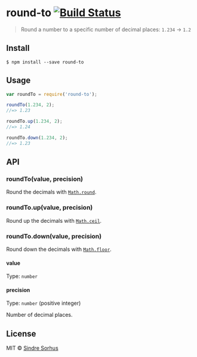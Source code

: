 # round-to [![Build Status](https://travis-ci.org/sindresorhus/round-to.svg?branch=master)](https://travis-ci.org/sindresorhus/round-to)

> Round a number to a specific number of decimal places: `1.234` → `1.2`


## Install

```
$ npm install --save round-to
```


## Usage

```js
var roundTo = require('round-to');

roundTo(1.234, 2);
//=> 1.23

roundTo.up(1.234, 2);
//=> 1.24

roundTo.down(1.234, 2);
//=> 1.23
```


## API

### roundTo(value, precision)

Round the decimals with [`Math.round`](https://developer.mozilla.org/en-US/docs/Web/JavaScript/Reference/Global_Objects/Math/round).

### roundTo.up(value, precision)

Round up the decimals with [`Math.ceil`](https://developer.mozilla.org/en-US/docs/Web/JavaScript/Reference/Global_Objects/Math/ceil).

### roundTo.down(value, precision)

Round down the decimals with [`Math.floor`](https://developer.mozilla.org/en-US/docs/Web/JavaScript/Reference/Global_Objects/Math/floor).

#### value

Type: `number`

#### precision

Type: `number` (positive integer)

Number of decimal places.


## License

MIT © [Sindre Sorhus](http://sindresorhus.com)
